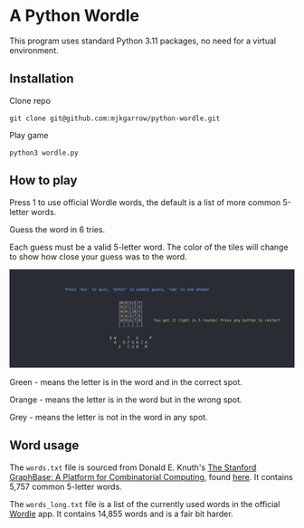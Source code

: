# A Python Wordle

This program uses standard Python 3.11 packages, no need for a virtual environment.

## Installation
Clone repo
```
git clone git@github.com:mjkgarrow/python-wordle.git
```

Play game
```
python3 wordle.py
```

## How to play

Press 1 to use official Wordle words, the default is a list of more common 5-letter words.

Guess the word in 6 tries.

Each guess must be a valid 5-letter word.
The color of the tiles will change to show how close your guess was to the word.

![Example usage](./example.png)

Green - means the letter is in the word and in the correct spot.

Orange - means the letter is in the word but in the wrong spot.

Grey - means the letter is not in the word in any spot.

## Word usage

The `words.txt` file is sourced from Donald E. Knuth's [The Stanford GraphBase: A Platform for Combinatorial Computing](https://www-cs-faculty.stanford.edu/~knuth/sgb.html), found [here](https://www-cs-faculty.stanford.edu/~knuth/sgb-words.txt). It contains 5,757 common 5-letter words.

The `words_long.txt` file is a list of the currently used words in the official [Wordle](https://www.nytimes.com/games/wordle/index.html) app. It contains 14,855 words and is a fair bit harder.
